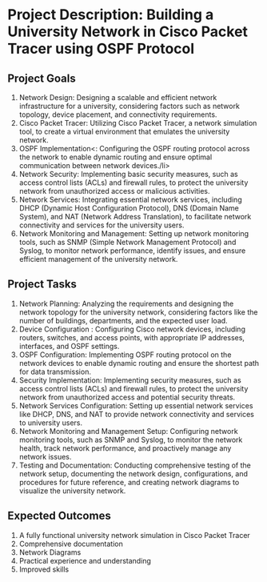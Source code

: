 <!DOCTYPE html>
<html>
<head>
  <meta charset="UTF-8">
  
</head>
<body>
  <h1>Project Description: Building a University Network in Cisco Packet Tracer using OSPF Protocol</h1>

  <h2>Project Goals</h2>
  <ol>
    <li>Network Design: Designing a scalable and efficient network infrastructure for a university, considering factors such as network topology, device placement, and connectivity requirements.</li>
    <li>Cisco Packet Tracer: Utilizing Cisco Packet Tracer, a network simulation tool, to create a virtual environment that emulates the university network.</li>
    <li>OSPF Implementation<: Configuring the OSPF routing protocol across the network to enable dynamic routing and ensure optimal communication between network devices./li>
    <li>Network Security: Implementing basic security measures, such as access control lists (ACLs) and firewall rules, to protect the university network from unauthorized access or malicious activities.</li>
    <li>Network Services: Integrating essential network services, including DHCP (Dynamic Host Configuration Protocol), DNS (Domain Name System), and NAT (Network Address Translation), to facilitate network connectivity and services for the university users.</li>
    <li>Network Monitoring and Management: Setting up network monitoring tools, such as SNMP (Simple Network Management Protocol) and Syslog, to monitor network performance, identify issues, and ensure efficient management of the university network.</li>
  </ol>

  <h2>Project Tasks</h2>
  <ol>
    <li>Network Planning: Analyzing the requirements and designing the network topology for the university network, considering factors like the number of buildings, departments, and the expected user load.</li>
    <li>Device Configuration : Configuring Cisco network devices, including routers, switches, and access points, with appropriate IP addresses, interfaces, and OSPF settings.</li>
    <li>OSPF Configuration:  Implementing OSPF routing protocol on the network devices to enable dynamic routing and ensure the shortest path for data transmission.</li>
    <li>Security Implementation: Implementing security measures, such as access control lists (ACLs) and firewall rules, to protect the university network from unauthorized access and potential security threats.</li>
    <li>Network Services Configuration: Setting up essential network services like DHCP, DNS, and NAT to provide network connectivity and services to university users.</li>
    <li>Network Monitoring and Management Setup: Configuring network monitoring tools, such as SNMP and Syslog, to monitor the network health, track network performance, and proactively manage any network issues.</li>
    <li>Testing and Documentation: Conducting comprehensive testing of the network setup, documenting the network design, configurations, and procedures for future reference, and creating network diagrams to visualize the university network.</li>
  </ol>

  <h2>Expected Outcomes</h2>
  <ol>
    <li>A fully functional university network simulation in Cisco Packet Tracer</li>
    <li>Comprehensive documentation</li>
    <li>Network Diagrams</li>
    <li>Practical experience and understanding</li>
    <li>Improved skills</li>
  </ol>
</body>
</html>
